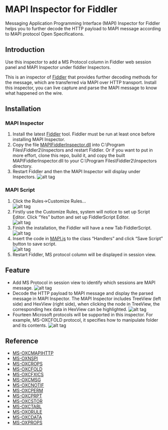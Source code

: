# MAPI Inspector for Fiddler
Messaging Application Programming Interface (MAPI) Inspector for Fiddler helps you to further decode the HTTP payload to MAPI message according to MAPI protocol Open Specifications.  


## Introduction
Use this inspector to add a MS Protocol column in Fiddler web session panel and MAPI Inspector under fiddler Inspectors.

This is an inspector of [Fiddler](http://www.telerik.com/fiddler) that provides further decoding methods for the message, which are transferred via MAPI over HTTP transport. Install this inspector, you can live capture and parse the MAPI message to know what happened on the wire. 


## Installation 
### MAPI Inspector ###
1. Install the latest [Fiddler](http://www.telerik.com/fiddler) tool. Fiddler must be run at least once before installing MAPI Inspector. 
2. Copy the file [MAPIFiddlerInspector.dll](https://github.com/OfficeDev/MAPI-Inspector-for-Fiddler/MAPIFiddlerInspector.dll) into  C:\Program Files\Fiddler2\Inspectors  and restart Fiddler. Or if you want to put in more effort, clone this repo, build it, and copy the built MAPIFiddlerInspector.dll to your C:\Program Files\Fiddler2\Inspectors directory.
3. Restart Fiddler and then the MAPI Inspector will display under Inspectors.
![alt tag](https://cloud.githubusercontent.com/assets/13864956/10044516/329c59c4-622e-11e5-9b68-8ef920d4ead8.jpg)

### MAPI Script ###
1.	Click the Rules->Customize Rules…  
	![alt tag](https://cloud.githubusercontent.com/assets/13864956/10038377/a6e8d104-61f7-11e5-9a84-989fcf135f2c.png)
2.	Firstly use the Customize Rules, system will notice to set up Script Editor. 
    Click “Yes” button and set up FiddlerScript Editor.  
    ![alt tag](https://cloud.githubusercontent.com/assets/13864956/10044513/2d5a400c-622e-11e5-9b1c-3cb44c11eb15.jpg) 
3.	Finish the installation, the Fiddler will have a new Tab FiddlerScript. 
    ![alt tag](https://cloud.githubusercontent.com/assets/13864956/10044452/b959a3be-622d-11e5-8ca5-acc297b98623.jpg) 
4.	Insert the code in [MAPI.js](https://github.com/OfficeDev/MAPI-Inspector-for-Fiddler/MAPI.js) to the class “Handlers” and click “Save Script” button to save script.  
    ![alt tag](https://cloud.githubusercontent.com/assets/13864956/10044440/9fc2b382-622d-11e5-8308-a642768bf28a.jpg)
5.	Restart Fiddler, MS protocol column will be displayed in session view. 



## Feature

- Add MS Protocol in session view to identify which sessions are MAPI message. 
![alt tag](https://cloud.githubusercontent.com/assets/13864956/10044752/f405a25e-622f-11e5-8dca-c2f5c5521445.jpg)
- Decode the HTTP payload to MAPI message and display the parsed message in MAPI Inspector. The MAPI Inspector includes TreeView (left side) and HexView (right side), when clicking the node in TreeView, the corresponding hex data in HexView can be highlighted.
![alt tag](https://cloud.githubusercontent.com/assets/13864956/10045590/6689c232-6236-11e5-9751-0caf596b3bba.jpg)
- Fourteen Microsoft protocols will be supported in this inspector. For example, MS-OXCFOLD protocol, it specifies how to manipulate folder and its contents. 
![alt tag](https://cloud.githubusercontent.com/assets/13864956/10046218/f1a3c338-6239-11e5-9d3f-38f8d99e42df.jpg)

## Reference
 * [MS-OXCMAPIHTTP](https://msdn.microsoft.com/en-us/library/Dn530952(v=EXCHG.80).aspx)
 * [MS-OXNSPI](https://msdn.microsoft.com/en-us/library/hh354767(v=exchg.80).aspx)
 * [MS-OXCROPS](https://msdn.microsoft.com/en-us/library/cc425494(v=exchg.80).aspx)
 * [MS-OXCFOLD](https://msdn.microsoft.com/en-us/library/cc433475(v=exchg.80).aspx)
 * [MS-OXCFXICS](https://msdn.microsoft.com/en-us/library/cc463916(v=exchg.80).aspx)
 * [MS-OXCMSG](https://msdn.microsoft.com/en-us/library/cc463900(v=exchg.80).aspx)
 * [MS-OXCNOTIF](https://msdn.microsoft.com/en-us/library/cc463898(v=exchg.80).aspx)
 * [MS-OXCPERM](https://msdn.microsoft.com/en-us/library/cc463904(v=exchg.80).aspx)
 * [MS-OXCPRPT](https://msdn.microsoft.com/en-us/library/Cc425503(v=EXCHG.80).aspx)
 * [MS-OXCSTOR](https://msdn.microsoft.com/en-us/library/Cc433479(v=EXCHG.80).aspx)
 * [MS-OXCTABL](https://msdn.microsoft.com/en-us/library/cc433478(v=exchg.80).aspx)
 * [MS-OXORULE](https://msdn.microsoft.com/en-us/library/Cc463893(v=EXCHG.80).aspx)
 * [MS-OXCDATA](https://msdn.microsoft.com/en-us/library/cc425496(v=exchg.80).aspx)
 * [MS-OXPROPS](https://msdn.microsoft.com/en-us/library/cc433490(v=exchg.80).aspx)

